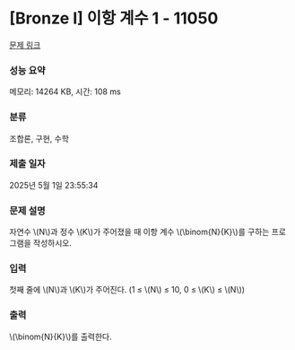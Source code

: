 # [Bronze I] 이항 계수 1 - 11050 

[문제 링크](https://www.acmicpc.net/problem/11050) 

### 성능 요약

메모리: 14264 KB, 시간: 108 ms

### 분류

조합론, 구현, 수학

### 제출 일자

2025년 5월 1일 23:55:34

### 문제 설명

<p>자연수 \(N\)과 정수 \(K\)가 주어졌을 때 이항 계수 \(\binom{N}{K}\)를 구하는 프로그램을 작성하시오.</p>

### 입력 

 <p>첫째 줄에 \(N\)과 \(K\)가 주어진다. (1 ≤ \(N\) ≤ 10, 0 ≤ \(K\) ≤ \(N\))</p>

### 출력 

 <p> \(\binom{N}{K}\)를 출력한다.</p>

